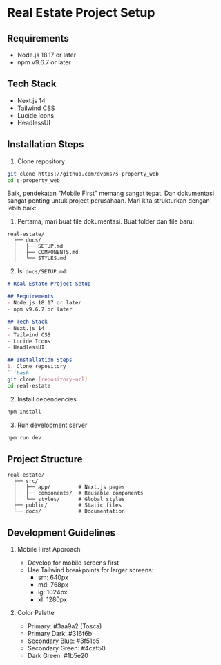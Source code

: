 # Real Estate Project Setup

## Requirements
- Node.js 18.17 or later
- npm v9.6.7 or later

## Tech Stack
- Next.js 14
- Tailwind CSS
- Lucide Icons
- HeadlessUI

## Installation Steps
1. Clone repository
```bash
git clone https://github.com/dvpms/s-property_web
cd s-property_web
```



Baik, pendekatan "Mobile First" memang sangat tepat. Dan dokumentasi sangat penting untuk project perusahaan. Mari kita strukturkan dengan lebih baik:

1. Pertama, mari buat file dokumentasi. Buat folder dan file baru:
```
real-estate/
  ├── docs/
  │   ├── SETUP.md
  │   ├── COMPONENTS.md
  │   └── STYLES.md
```

2. Isi `docs/SETUP.md`:
```markdown
# Real Estate Project Setup

## Requirements
- Node.js 18.17 or later
- npm v9.6.7 or later

## Tech Stack
- Next.js 14
- Tailwind CSS
- Lucide Icons
- HeadlessUI

## Installation Steps
1. Clone repository
```bash
git clone [repository-url]
cd real-estate
```

2. Install dependencies
```bash
npm install
```

3. Run development server
```bash
npm run dev
```

## Project Structure
```
real-estate/
  ├── src/
  │   ├── app/         # Next.js pages
  │   ├── components/  # Reusable components
  │   └── styles/      # Global styles
  ├── public/          # Static files
  └── docs/            # Documentation
```

## Development Guidelines
1. Mobile First Approach
   - Develop for mobile screens first
   - Use Tailwind breakpoints for larger screens:
     - sm: 640px
     - md: 768px
     - lg: 1024px
     - xl: 1280px

2. Color Palette
   - Primary: #3aa9a2 (Tosca)
   - Primary Dark: #316f6b
   - Secondary Blue: #3f51b5
   - Secondary Green: #4caf50
   - Dark Green: #1b5e20
```